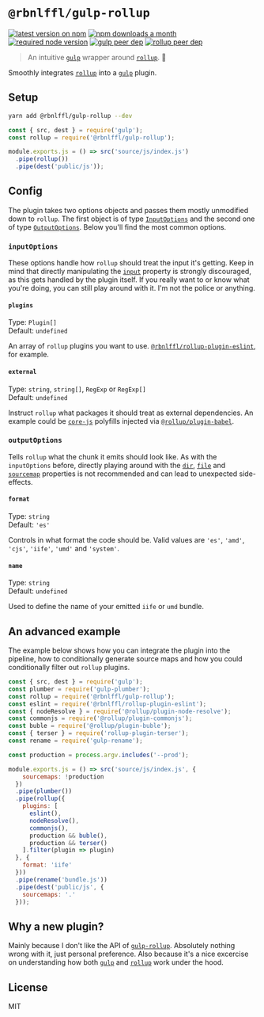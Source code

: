 # `@rbnlffl/gulp-rollup`

[![latest version on npm](https://img.shields.io/npm/v/@rbnlffl/gulp-rollup)](https://www.npmjs.com/package/@rbnlffl/gulp-rollup)
[![npm downloads a month](https://img.shields.io/npm/dm/@rbnlffl/gulp-rollup)](https://www.npmjs.com/package/@rbnlffl/gulp-rollup)
[![required node version](https://img.shields.io/node/v/@rbnlffl/gulp-rollup)](https://github.com/nodejs/Release)
[![gulp peer dep](https://img.shields.io/npm/dependency-version/@rbnlffl/gulp-rollup/peer/gulp?label=gulp%20peer%20dep)](https://github.com/gulpjs/gulp)
[![rollup peer dep](https://img.shields.io/npm/dependency-version/@rbnlffl/gulp-rollup/peer/rollup?label=rollup%20peer%20dep)](https://github.com/rollup/rollup)

> An intuitive [`gulp`](https://github.com/gulpjs/gulp) wrapper around [`rollup`](https://github.com/rollup/rollup). 🌯

Smoothly integrates [`rollup`](https://github.com/rollup/rollup) into a [`gulp`](https://github.com/gulpjs/gulp) plugin.

## Setup

```bash
yarn add @rbnlffl/gulp-rollup --dev
```

```javascript
const { src, dest } = require('gulp');
const rollup = require('@rbnlffl/gulp-rollup');

module.exports.js = () => src('source/js/index.js')
  .pipe(rollup())
  .pipe(dest('public/js'));
```

## Config

The plugin takes two options objects and passes them mostly unmodified down to `rollup`. The first object is of type [`InputOptions`](https://rollupjs.org/guide/en/#inputoptions-object) and the second one of type [`OutputOptions`](https://rollupjs.org/guide/en/#outputoptions-object). Below you'll find the most common options.

### `inputOptions`

These options handle how `rollup` should treat the input it's getting. Keep in mind that directly manipulating the [`input`](https://rollupjs.org/guide/en/#input) property is strongly discouraged, as this gets handled by the plugin itself. If you really want to or know what you're doing, you can still play around with it. I'm not the police or anything.

#### `plugins`

Type: `Plugin[]`<br>
Default: `undefined`<br>

An array of `rollup` plugins you want to use. [`@rbnlffl/rollup-plugin-eslint`](https://github.com/robinloeffel/rollup-plugin-eslint), for example.

#### `external`

Type: `string`, `string[]`, `RegExp` or `RegExp[]`<br>
Default: `undefined`<br>

Instruct `rollup` what packages it should treat as external dependencies. An example could be [`core-js`](https://github.com/zloirock/core-js) polyfills injected via [`@rollup/plugin-babel`](https://github.com/rollup/plugins/tree/master/packages/babel).

### `outputOptions`

Tells `rollup` what the chunk it emits should look like. As with the `inputOptions` before, directly playing around with the [`dir`](https://rollupjs.org/guide/en/#outputdir), [`file`](https://rollupjs.org/guide/en/#outputfile) and [`sourcemap`](https://rollupjs.org/guide/en/#outputsourcemap) properties is not recommended and can lead to unexpected side-effects.

#### `format`

Type: `string`<br>
Default: `'es'`<br>

Controls in what format the code should be. Valid values are `'es'`, `'amd'`, `'cjs'`, `'iife'`, `'umd'` and `'system'`.

#### `name`

Type: `string`<br>
Default: `undefined`<br>

Used to define the name of your emitted `iife` or `umd` bundle.

## An advanced example

The example below shows how you can integrate the plugin into the pipeline, how to conditionally generate source maps and how you could conditionally filter out `rollup` plugins.

```js
const { src, dest } = require('gulp');
const plumber = require('gulp-plumber');
const rollup = require('@rbnlffl/gulp-rollup');
const eslint = require('@rbnlffl/rollup-plugin-eslint');
const { nodeResolve } = require('@rollup/plugin-node-resolve');
const commonjs = require('@rollup/plugin-commonjs');
const buble = require('@rollup/plugin-buble');
const { terser } = require('rollup-plugin-terser');
const rename = require('gulp-rename');

const production = process.argv.includes('--prod');

module.exports.js = () => src('source/js/index.js', {
    sourcemaps: !production
  })
  .pipe(plumber())
  .pipe(rollup({
    plugins: [
      eslint(),
      nodeResolve(),
      commonjs(),
      production && buble(),
      production && terser()
    ].filter(plugin => plugin)
  }, {
    format: 'iife'
  }))
  .pipe(rename('bundle.js'))
  .pipe(dest('public/js', {
    sourcemaps: '.'
  }));
```

## Why a new plugin?

Mainly because I don't like the API of [`gulp-rollup`](https://github.com/mcasimir/gulp-rollup). Absolutely nothing wrong with it, just personal preference. Also because it's a nice excercise on understanding how both [`gulp`](https://github.com/gulpjs/gulp) and [`rollup`](https://github.com/rollup/rollup) work under the hood.

## License

MIT
